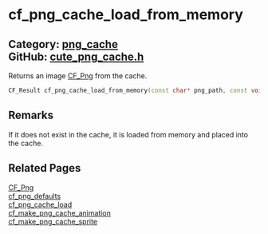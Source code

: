 [//]: # (This file is automatically generated by Cute Framework's docs parser.)
[//]: # (Do not edit this file by hand!)
[//]: # (See: https://github.com/RandyGaul/cute_framework/blob/master/samples/docs_parser.cpp)
[](../header.md ':include')

# cf_png_cache_load_from_memory

Category: [png_cache](/api_reference?id=png_cache)  
GitHub: [cute_png_cache.h](https://github.com/RandyGaul/cute_framework/blob/master/include/cute_png_cache.h)  
---

Returns an image [CF_Png](/png_cache/cf_png.md) from the cache.

```cpp
CF_Result cf_png_cache_load_from_memory(const char* png_path, const void* memory, size_t size, CF_Png* png /*= NULL*/);
```

## Remarks

If it does not exist in the cache, it is loaded from memory and placed into the cache.

## Related Pages

[CF_Png](/png_cache/cf_png.md)  
[cf_png_defaults](/png_cache/cf_png_defaults.md)  
[cf_png_cache_load](/png_cache/cf_png_cache_load.md)  
[cf_make_png_cache_animation](/png_cache/cf_make_png_cache_animation.md)  
[cf_make_png_cache_sprite](/png_cache/cf_make_png_cache_sprite.md)  
